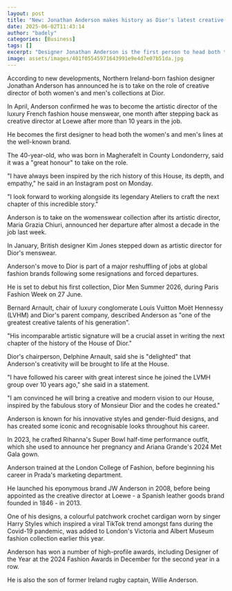 ```yaml
---
layout: post
title: "New: Jonathan Anderson makes history as Dior's latest creative director"
date: 2025-06-02T11:43:14
author: "badely"
categories: [Business]
tags: []
excerpt: "Designer Jonathan Anderson is the first person to head both the men's and women's collections at the French fashion house."
image: assets/images/401f05545971643991e9e4d7e07b51da.jpg
---
```


According to new developments, Northern Ireland-born fashion designer Jonathan Anderson has announced he is to take on the role of creative director of both women's and men's collections at Dior.

In April, Anderson confirmed he was to become the artistic director of the luxury French fashion house menswear, one month after stepping back as creative director at Loewe after more than 10 years in the job.

He becomes the first designer to head both the women's and men's lines at the well-known brand.

The 40-year-old, who was born in Magherafelt in County Londonderry, said it was a "great honour" to take on the role.

"I have always been inspired by the rich history of this House, its depth, and empathy," he said in an Instagram post on Monday.

"I look forward to working alongside its legendary Ateliers to craft the next chapter of this incredible story."

Anderson is to take on the womenswear collection after its artistic director, Maria Grazia Chiuri, announced her departure after almost a decade in the job last week.

In January, British designer Kim Jones stepped down as artistic director for Dior's menswear.

Anderson's move to Dior is part of a major reshuffling of jobs at global fashion brands following some resignations and forced departures.

He is set to debut his first collection, Dior Men Summer 2026, during Paris Fashion Week on 27 June.

Bernard Arnault, chair of luxury conglomerate Louis Vuitton Moët Hennessy (LVHM) and Dior's parent company, described Anderson as "one of the greatest creative talents of his generation".

"His incomparable artistic signature will be a crucial asset in writing the next chapter of the history of the House of Dior."

Dior's chairperson, Delphine Arnault, said she is "delighted" that Anderson's creativity will be brought to life at the House.

"I have followed his career with great interest since he joined the LVMH group over 10 years ago," she said in a statement.

"I am convinced he will bring a creative and modern vision to our House, inspired by the fabulous story of Monsieur Dior and the codes he created."

Anderson is known for his innovative styles and gender-fluid designs, and has created some iconic and recognisable looks throughout his career.

In 2023, he crafted Rihanna's Super Bowl half-time performance outfit, which she used to announce her pregnancy and Ariana Grande's 2024 Met Gala gown.

Anderson trained at the London College of Fashion, before beginning his career in Prada's marketing department.

He launched his eponymous brand JW Anderson in 2008, before being appointed as the creative director at Loewe - a Spanish leather goods brand founded in 1846 - in 2013.

One of his designs, a colourful patchwork crochet cardigan worn by singer Harry Styles which inspired a viral TikTok trend amongst fans during the Covid-19 pandemic, was added to London's Victoria and Albert Museum fashion collection earlier this year.

Anderson has won a number of high-profile awards, including Designer of the Year at the 2024 Fashion Awards in December for the second year in a row.

He is also the son of former Ireland rugby captain, Willie Anderson.

